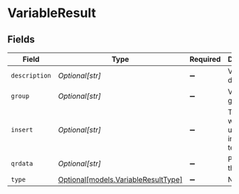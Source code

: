 # VariableResult


## Fields

| Field                                                                  | Type                                                                   | Required                                                               | Description                                                            |
| ---------------------------------------------------------------------- | ---------------------------------------------------------------------- | ---------------------------------------------------------------------- | ---------------------------------------------------------------------- |
| `description`                                                          | *Optional[str]*                                                        | :heavy_minus_sign:                                                     | Variable description                                                   |
| `group`                                                                | *Optional[str]*                                                        | :heavy_minus_sign:                                                     | Variable group                                                         |
| `insert`                                                               | *Optional[str]*                                                        | :heavy_minus_sign:                                                     | The value which is used to insert to template                          |
| `qrdata`                                                               | *Optional[str]*                                                        | :heavy_minus_sign:                                                     | Payload for the QR data                                                |
| `type`                                                                 | [Optional[models.VariableResultType]](../models/variableresulttype.md) | :heavy_minus_sign:                                                     | N/A                                                                    |